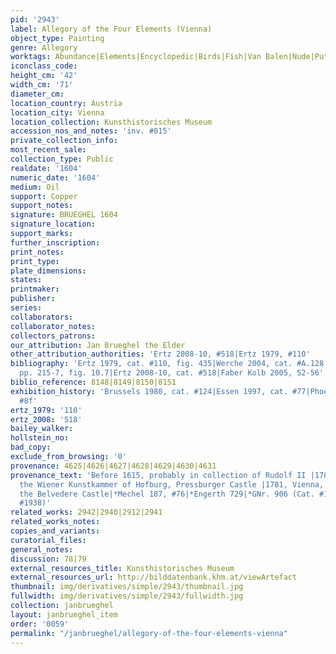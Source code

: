 ```yaml
---
pid: '2943'
label: Allegory of the Four Elements (Vienna)
object_type: Painting
genre: Allegory
worktags: Abundance|Elements|Encyclopedic|Birds|Fish|Van Balen|Nude|Putti|Landscape|Flowers|Fruit
iconclass_code:
height_cm: '42'
width_cm: '71'
diameter_cm:
location_country: Austria
location_city: Vienna
location_collection: Kunsthistorisches Museum
accession_nos_and_notes: 'inv. #815'
private_collection_info:
most_recent_sale:
collection_type: Public
realdate: '1604'
numeric_date: '1604'
medium: Oil
support: Copper
support_notes:
signature: BRUEGHEL 1604
signature_location:
support_marks:
further_inscription:
print_notes:
print_type:
plate_dimensions:
states:
printmaker:
publisher:
series:
collaborators:
collaborator_notes:
collectors_patrons:
our_attribution: Jan Brueghel the Elder
other_attribution_authorities: 'Ertz 2008-10, #518|Ertz 1979, #110'
bibliography: 'Ertz 1979, cat. #110, fig. 435|Werche 2004, cat. #A.128|Silver 2006,
  pp. 215-7, fig. 10.7|Ertz 2008-10, cat. #518|Faber Kolb 2005, 52-56'
biblio_reference: 8148|8149|8150|8151
exhibition_history: 'Brussels 1980, cat. #124|Essen 1997, cat. #77|Phoenix 1999, cat.
  #8f'
ertz_1979: '110'
ertz_2008: '518'
bailey_walker:
hollstein_no:
bad_copy:
exclude_from_browsing: '0'
provenance: 4625|4626|4627|4628|4629|4630|4631
provenance_text: 'Before 1615, probably in collection of Rudolf II |1780, moved from
  the Wiener Kunstkammer of Hofburg, Pressburger Castle |1781, Vienna, returned to
  the Belvedere Castle|*Mechel 187, #76|*Engerth 729|*GNr. 906 (Cat. #1906, #1928,
  #1938)'
related_works: 2942|2940|2912|2941
related_works_notes:
copies_and_variants:
curatorial_files:
general_notes:
discussion: 78|79
external_resources_title: Kunsthistorisches Museum
external_resources_url: http://bilddatenbank.khm.at/viewArtefact
thumbnail: img/derivatives/simple/2943/thumbnail.jpg
fullwidth: img/derivatives/simple/2943/fullwidth.jpg
collection: janbrueghel
layout: janbrueghel_item
order: '0059'
permalink: "/janbrueghel/allegory-of-the-four-elements-vienna"
---
```

